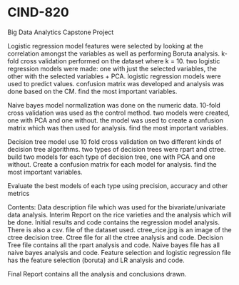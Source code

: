 # CIND-820
Big Data Analytics Capstone Project

Logistic regression model
features were selected by looking at the correlation amongst the variables as well as performing Boruta analysis.
k-fold cross validation performed on the dataset where k = 10.
two logistic regression models were made: one with just the selected variables, the other with the selected variables + PCA.
logistic regression models were used to predict values.
confusion matrix was developed and analysis was done based on the CM.
find the most important variables.

Naive bayes model
normalization was done on the numeric data.
10-fold cross validation was used as the control method.
two models were created, one with PCA and one without.
the model was used to create a confusion matrix which was then used for analysis.
find the most important variables.

Decision tree model
use 10 fold cross validation on two different kinds of decision tree algorithms.
two types of decision trees were rpart and ctree.
build two models for each type of decision tree, one with PCA and one without.
Create a confusion matrix for each model for analysis.
find the most important variables.

Evaluate the best models of each type using precision, accuracy and other metrics

Contents: 
Data description file which was used for the bivariate/univariate data analysis.
Interim Report on the rice varieties and the analysis which will be done.
Initial results and code contains the regression model analysis.
There is also a csv. file of the dataset used. 
ctree_rice.jpg is an image of the ctree decision tree.
Ctree file for all the ctree analysis and code.
Decision Tree file contains all the rpart analysis and code.
Naive bayes file has all naive bayes analysis and code.
Feature selection and logistic regression file has the feature selection (boruta) and LR analysis and code.

Final Report contains all the analysis and conclusions drawn.

